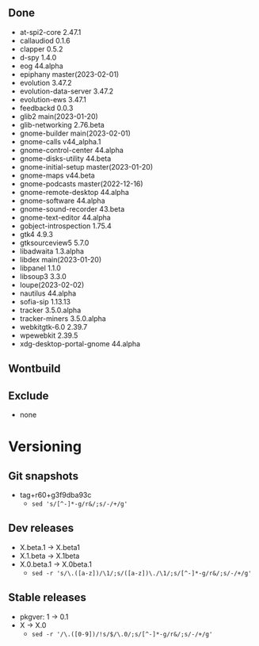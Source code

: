 ## Done
- at-spi2-core 2.47.1
- callaudiod 0.1.6
- clapper 0.5.2
- d-spy 1.4.0
- eog 44.alpha
- epiphany master(2023-02-01)
- evolution 3.47.2
- evolution-data-server 3.47.2
- evolution-ews 3.47.1
- feedbackd 0.0.3
- glib2 main(2023-01-20)
- glib-networking 2.76.beta
- gnome-builder main(2023-02-01)
- gnome-calls v44_alpha.1
- gnome-control-center 44.alpha
- gnome-disks-utility 44.beta
- gnome-initial-setup master(2023-01-20)
- gnome-maps v44.beta
- gnome-podcasts master(2022-12-16)
- gnome-remote-desktop 44.alpha
- gnome-software 44.alpha
- gnome-sound-recorder 43.beta
- gnome-text-editor 44.alpha
- gobject-introspection 1.75.4
- gtk4 4.9.3
- gtksourceview5 5.7.0
- libadwaita 1.3.alpha
- libdex main(2023-01-20)
- libpanel 1.1.0
- libsoup3 3.3.0
- loupe(2023-02-02)
- nautilus 44.alpha
- sofia-sip 1.13.13
- tracker 3.5.0.alpha
- tracker-miners 3.5.0.alpha
- webkitgtk-6.0 2.39.7
- wpewebkit 2.39.5
- xdg-desktop-portal-gnome 44.alpha

## Wontbuild

## Exclude
- none

# Versioning
## Git snapshots
* tag+r60+g3f9dba93c
  * `sed 's/[^-]*-g/r&/;s/-/+/g'`

## Dev releases
* X.beta.1 -> X.beta1
* X.1.beta -> X.1beta
* X.0.beta.1 -> X.0beta.1
  * `sed -r 's/\.([a-z])/\1/;s/([a-z])\./\1/;s/[^-]*-g/r&/;s/-/+/g'`

## Stable releases
* pkgver: 1 -> 0.1
* X -> X.0
  * `sed -r '/\.([0-9])/!s/$/\.0/;s/[^-]*-g/r&/;s/-/+/g'`